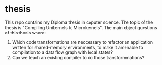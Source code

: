 # thesis

This repo contains my Diploma thesis in coputer science. The topic of the thesis is "Compiling Unikernels to Microkernels". 
The main object questions of this thesis where:
1. Which code transformations are neccessary to refactor an application written for shared-memory environments, 
   to make it amenable to compilation to a data flow graph with local states?
2. Can we teach an existing compiler to do those transformmations? 
